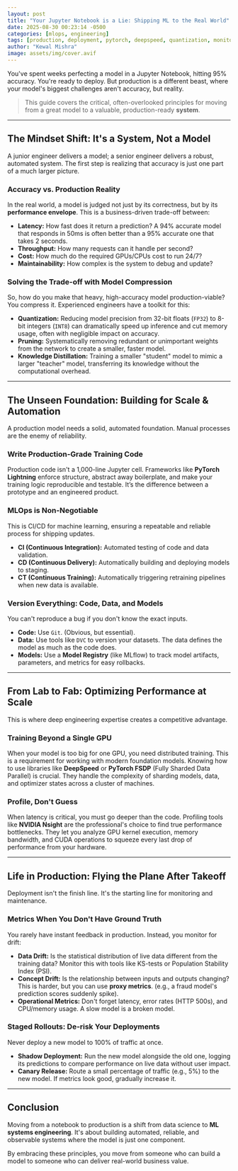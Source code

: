 ```yaml
---
layout: post
title: "Your Jupyter Notebook is a Lie: Shipping ML to the Real World"
date: 2025-08-30 00:23:14 -0500
categories: [mlops, engineering]
tags: [production, deployment, pytorch, deepspeed, quantization, monitoring, systems]
author: "Kewal Mishra"
image: assets/img/cover.avif
---
```

<!-- ![cover](/assets/img/cover.avif) -->

You've spent weeks perfecting a model in a Jupyter Notebook, hitting 95% accuracy. You're ready to deploy. But production is a different beast, where your model's biggest challenges aren't accuracy, but reality.

> This guide covers the critical, often-overlooked principles for moving from a great model to a valuable, production-ready **system**.

---

## The Mindset Shift: It's a System, Not a Model

A junior engineer delivers a model; a senior engineer delivers a robust, automated system. The first step is realizing that accuracy is just one part of a much larger picture.

### Accuracy vs. Production Reality
In the real world, a model is judged not just by its correctness, but by its **performance envelope**. This is a business-driven trade-off between:
* **Latency:** How fast does it return a prediction? A 94% accurate model that responds in 50ms is often better than a 95% accurate one that takes 2 seconds.
* **Throughput:** How many requests can it handle per second?
* **Cost:** How much do the required GPUs/CPUs cost to run 24/7?
* **Maintainability:** How complex is the system to debug and update?

### Solving the Trade-off with Model Compression
So, how do you make that heavy, high-accuracy model production-viable? You compress it. Experienced engineers have a toolkit for this:

* **Quantization:** Reducing model precision from 32-bit floats (`FP32`) to 8-bit integers (`INT8`) can dramatically speed up inference and cut memory usage, often with negligible impact on accuracy.
* **Pruning:** Systematically removing redundant or unimportant weights from the network to create a smaller, faster model.
* **Knowledge Distillation:** Training a smaller "student" model to mimic a larger "teacher" model, transferring its knowledge without the computational overhead.

---

## The Unseen Foundation: Building for Scale & Automation

A production model needs a solid, automated foundation. Manual processes are the enemy of reliability.

### Write Production-Grade Training Code
Production code isn't a 1,000-line Jupyter cell. Frameworks like **PyTorch Lightning** enforce structure, abstract away boilerplate, and make your training logic reproducible and testable. It’s the difference between a prototype and an engineered product.

### MLOps is Non-Negotiable
This is CI/CD for machine learning, ensuring a repeatable and reliable process for shipping updates.
* **CI (Continuous Integration):** Automated testing of code and data validation.
* **CD (Continuous Delivery):** Automatically building and deploying models to staging.
* **CT (Continuous Training):** Automatically triggering retraining pipelines when new data is available.

### Version Everything: Code, Data, and Models
You can't reproduce a bug if you don't know the exact inputs.
* **Code:** Use `Git`. (Obvious, but essential).
* **Data:** Use tools like `DVC` to version your datasets. The data defines the model as much as the code does.
* **Models:** Use a **Model Registry** (like MLflow) to track model artifacts, parameters, and metrics for easy rollbacks.

---

## From Lab to Fab: Optimizing Performance at Scale

This is where deep engineering expertise creates a competitive advantage.

### Training Beyond a Single GPU
When your model is too big for one GPU, you need distributed training. This is a requirement for working with modern foundation models. Knowing how to use libraries like **DeepSpeed** or **PyTorch FSDP** (Fully Sharded Data Parallel) is crucial. They handle the complexity of sharding models, data, and optimizer states across a cluster of machines.

### Profile, Don't Guess
When latency is critical, you must go deeper than the code. Profiling tools like **NVIDIA Nsight** are the professional's choice to find true performance bottlenecks. They let you analyze GPU kernel execution, memory bandwidth, and CUDA operations to squeeze every last drop of performance from your hardware.

---

## Life in Production: Flying the Plane After Takeoff

Deployment isn't the finish line. It's the starting line for monitoring and maintenance.

### Metrics When You Don't Have Ground Truth
You rarely have instant feedback in production. Instead, you monitor for drift:
* **Data Drift:** Is the statistical distribution of live data different from the training data? Monitor this with tools like KS-tests or Population Stability Index (PSI).
* **Concept Drift:** Is the relationship between inputs and outputs changing? This is harder, but you can use **proxy metrics**. (e.g., a fraud model's prediction scores suddenly spike).
* **Operational Metrics:** Don't forget latency, error rates (HTTP 500s), and CPU/memory usage. A slow model is a broken model.

### Staged Rollouts: De-risk Your Deployments
Never deploy a new model to 100% of traffic at once.
* **Shadow Deployment:** Run the new model alongside the old one, logging its predictions to compare performance on live data without user impact.
* **Canary Release:** Route a small percentage of traffic (e.g., 5%) to the new model. If metrics look good, gradually increase it.

---

## Conclusion

Moving from a notebook to production is a shift from data science to **ML systems engineering**. It's about building automated, reliable, and observable systems where the model is just one component.

By embracing these principles, you move from someone who can build a model to someone who can deliver real-world business value.